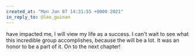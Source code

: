 ```yaml
---
created_at: "Mon Jun 07 14:31:55 +0000 2021"
in_reply_to: @leo_guinan
---
```


have impacted me, I will view my life as a success. I can't wait to see what this incredible group accomplishes, because the will be a lot. It was an honor to be a part of it. On to the next chapter!